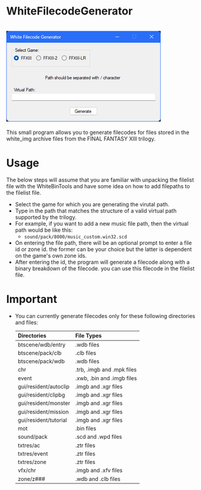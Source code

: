 # WhiteFilecodeGenerator
<br>![Image Text](app-img_repo.png)
<br><br>
This small program allows you to generate filecodes for files stored in the white_img archive files from the FINAL FANTASY XIII trilogy.

# Usage
The below steps will assume that you are familiar with unpacking the filelist file with the WhiteBinTools and have some idea on how to add filepaths to the filelist file.

- Select the game for which you are generating the virutal path.
- Type in the path that matches the structure of a valid virtual path supported by the trilogy.
- For example, if you want to add a new music file path, then the virtual path would be like this:
  - ``sound/pack/8000/music_custom.win32.scd``
- On entering the file path, there will be an optional prompt to enter a file id or zone id. the former can be your choice but the latter is dependent on the game's own zone ids.
- After entering the id, the program will generate a filecode along with a binary breakdown of the filecode. you can use this filecode in the filelist file.

# Important
- You can currently generate filecodes only for these following directories and files:

  | Directories | File Types | 
  | --- | --- |
  | btscene/wdb/entry | .wdb files |
  | btscene/pack/clb | .clb files |  
  | btscene/pack/wdb | .wdb files |  
  | chr | .trb, .imgb and .mpk files |
  | event | .xwb, .bin and .imgb files |
  | gui/resident/autoclip | .imgb and .xgr files |
  | gui/resident/clipbg | .imgb and .xgr files |
  | gui/resident/monster | .imgb and .xgr files |
  | gui/resident/mission | .imgb and .xgr files |
  | gui/resident/tutorial | .imgb and .xgr files |
  | mot | .bin files |
  | sound/pack | .scd and .wpd files |
  | txtres/ac | .ztr files |
  | txtres/event | .ztr files |
  | txtres/zone | .ztr files |
  | vfx/chr | .imgb and .xfv files |
  | zone/z### | .wdb and .clb files |
